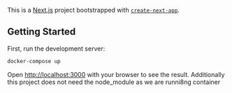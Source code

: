 This is a [Next.js](https://nextjs.org/) project bootstrapped with [`create-next-app`](https://github.com/vercel/next.js/tree/canary/packages/create-next-app).

## Getting Started

First, run the development server:

```bash
docker-compose up
```

Open [http://localhost:3000](http://localhost:3000) with your browser to see the result.
Additionally this project does not need the node_module as we are runni8ng container

